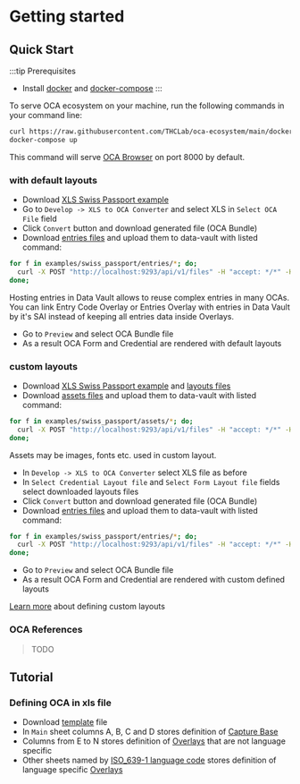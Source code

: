 # Getting started

## Quick Start

:::tip Prerequisites
 - Install [docker](https://www.docker.com/) and [docker-compose](https://docs.docker.com/compose/)
:::

To serve OCA ecosystem on your machine, run the following commands in your command line:

``` bash
curl https://raw.githubusercontent.com/THCLab/oca-ecosystem/main/docker-compose.yml > docker-compose.yml
docker-compose up
```

This command will serve [OCA Browser](http://localhost:8000) on port 8000 by default.

### with default layouts

- Download [XLS Swiss Passport example](https://github.com/THCLab/oca-ecosystem/raw/main/examples/swiss_passport/digital_passport.xlsx)
- Go to `Develop -> XLS to OCA Converter` and select XLS in `Select OCA File` field
- Click `Convert` button and download generated file (OCA Bundle)
- Download [entries files](https://github.com/THCLab/oca-ecosystem/tree/main/examples/swiss_passport/entries) and upload them to data-vault with listed command:

```bash
for f in examples/swiss_passport/entries/*; do;
  curl -X POST "http://localhost:9293/api/v1/files" -H "accept: */*" -H "Content-Type: multipart/form-data" -F "file=@$f";
done;
```

Hosting entries in Data Vault allows to reuse complex entries in many OCAs. You can link Entry Code Overlay or Entries Overlay with entries in Data Vault by it's SAI instead of keeping all entries data inside Overlays.

- Go to `Preview` and select OCA Bundle file
- As a result OCA Form and Credential are rendered with default layouts

### custom layouts

- Download [XLS Swiss Passport example](https://github.com/THCLab/oca-ecosystem/raw/main/examples/swiss_passport/digital_passport.xlsx) and [layouts files](https://github.com/THCLab/oca-ecosystem/tree/main/examples/swiss_passport/layouts)
- Download [assets files](https://github.com/THCLab/oca-ecosystem/tree/main/examples/swiss_passport/assets) and upload them to data-vault with listed command:

```bash
for f in examples/swiss_passport/assets/*; do;
  curl -X POST "http://localhost:9293/api/v1/files" -H "accept: */*" -H "Content-Type: multipart/form-data" -F "file=@$f";
done;
```

Assets may be images, fonts etc. used in custom layout.

- In `Develop -> XLS to OCA Converter` select XLS file as before
- In `Select Credential Layout file` and `Select Form Layout file` fields select downloaded layouts files
- Click `Convert` button and download generated file (OCA Bundle)
- Download [entries files](https://github.com/THCLab/oca-ecosystem/tree/main/examples/swiss_passport/entries) and upload them to data-vault with listed command:

```bash
for f in examples/swiss_passport/entries/*; do;
  curl -X POST "http://localhost:9293/api/v1/files" -H "accept: */*" -H "Content-Type: multipart/form-data" -F "file=@$f";
done;
```

- Go to `Preview` and select OCA Bundle file
- As a result OCA Form and Credential are rendered with custom defined layouts

[Learn more](/guide/getting-started.html#defining-custom-layouts) about defining custom layouts

### OCA References

> TODO

## Tutorial

### Defining OCA in xls file

- Download [template](https://github.com/THCLab/oca-ecosystem/raw/main/examples/template.xlsx) file
- In `Main` sheet columns A, B, C and D stores definition of [Capture Base](/v1.0.0.html#capture-base)
- Columns from E to N stores definition of [Overlays](/v1.0.0.html#overlays) that are not language specific
- Other sheets named by [ISO_639-1 language code](https://en.wikipedia.org/wiki/List_of_ISO_639-1_codes) stores definition of language specific [Overlays](/v1.0.0.html#overlays)


